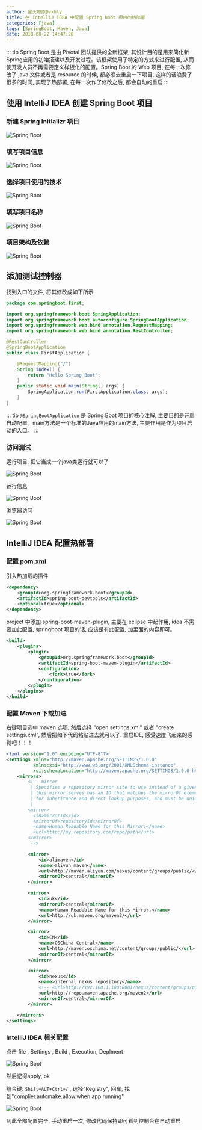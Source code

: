 ```yaml
---
author: 星火燎原@vxhly
title: 在 IntelliJ IDEA 中配置 Spring Boot 项目的热部署
categories: [java]
tags: [SpringBoot, Maven, Java]
date: 2018-08-22 14:47:20
---
```


::: tip
Spring Boot 是由 Pivotal 团队提供的全新框架, 其设计目的是用来简化新Spring应用的初始搭建以及开发过程。该框架使用了特定的方式来进行配置, 从而使开发人员不再需要定义样板化的配置。Spring Boot 的 Web 项目, 在每一次修改了 java 文件或者是 resource 的时候, 都必须去重启一下项目, 这样的话浪费了很多的时间, 实现了热部署, 在每一次作了修改之后, 都会自动的重启
:::
<!-- more -->

## 使用 IntelliJ IDEA 创建 Spring Boot 项目

### 新建 Spring Initializr 项目

![Spring Boot](http://oss-blog.test.upcdn.net/spring-boot-1.png)

### 填写项目信息

![Spring Boot](http://oss-blog.test.upcdn.net/spring-boot-2.png)

### 选择项目使用的技术

![Spring Boot](http://oss-blog.test.upcdn.net/spring-boot-3.png)

### 填写项目名称

![Spring Boot](http://oss-blog.test.upcdn.net/spring-boot-4.png)

### 项目架构及依赖

![Spring Boot](http://oss-blog.test.upcdn.net/spring-boot-5.png)

## 添加测试控制器

找到入口的文件, 将其修改成如下所示

``` java
package com.springboot.first;

import org.springframework.boot.SpringApplication;
import org.springframework.boot.autoconfigure.SpringBootApplication;
import org.springframework.web.bind.annotation.RequestMapping;
import org.springframework.web.bind.annotation.RestController;

@RestController
@SpringBootApplication
public class FirstApplication {

    @RequestMapping("/")
    String index() {
        return "Hello Spring Boot";
    }
    public static void main(String[] args) {
        SpringApplication.run(FirstApplication.class, args);
    }
}
```

::: tip
`@SpringBootApplication` 是 Spring Boot 项目的核心注解, 主要目的是开启自动配置。main方法是一个标准的Java应用的main方法, 主要作用是作为项目启动的入口。
:::

### 访问测试

运行项目, 把它当成一个java类运行就可以了

![Spring Boot](http://oss-blog.test.upcdn.net/spring-boot-6.png)

运行信息

![Spring Boot](http://oss-blog.test.upcdn.net/spring-boot-7.png)

浏览器访问

![Spring Boot](http://oss-blog.test.upcdn.net/spring-boot-8.png)

## IntelliJ IDEA 配置热部署

### 配置 pom.xml

引入热加载的插件

``` xml
<dependency>
    <groupId>org.springframework.boot</groupId>
    <artifactId>spring-boot-devtools</artifactId>
    <optional>true</optional>
</dependency>
```

project 中添加 spring-boot-maven-plugin, 主要在 eclipse 中起作用, idea 不需要加此配置, springboot 项目的话, 应该是有此配置, 加里面的内容即可。

``` xml
<build>
    <plugins>
        <plugin>
            <groupId>org.springframework.boot</groupId>
            <artifactId>spring-boot-maven-plugin</artifactId>
            <configuration>
                <fork>true</fork>
            </configuration>
        </plugin>
    </plugins>
</build>
```

### 配置 Maven 下载加速

右键项目选中 maven 选项, 然后选择 "open settings.xml" 或者 "create settings.xml", 然后把如下代码粘贴进去就可以了. 重启IDE, 感受速度飞起来的感觉吧！！！

``` xml
<?xml version="1.0" encoding="UTF-8"?>
<settings xmlns="http://maven.apache.org/SETTINGS/1.0.0"
          xmlns:xsi="http://www.w3.org/2001/XMLSchema-instance"
          xsi:schemaLocation="http://maven.apache.org/SETTINGS/1.0.0 http://maven.apache.org/xsd/settings-1.0.0.xsd">
    <mirrors>
        <!-- mirror
         | Specifies a repository mirror site to use instead of a given repository. The repository that
         | this mirror serves has an ID that matches the mirrorOf element of this mirror. IDs are used
         | for inheritance and direct lookup purposes, and must be unique across the set of mirrors.
         |
        <mirror>
          <id>mirrorId</id>
          <mirrorOf>repositoryId</mirrorOf>
          <name>Human Readable Name for this Mirror.</name>
          <url>http://my.repository.com/repo/path</url>
        </mirror>
         -->

        <mirror>
            <id>alimaven</id>
            <name>aliyun maven</name>
            <url>http://maven.aliyun.com/nexus/content/groups/public/</url>
            <mirrorOf>central</mirrorOf>
        </mirror>

        <mirror>
            <id>uk</id>
            <mirrorOf>central</mirrorOf>
            <name>Human Readable Name for this Mirror.</name>
            <url>http://uk.maven.org/maven2/</url>
        </mirror>

        <mirror>
            <id>CN</id>
            <name>OSChina Central</name>
            <url>http://maven.oschina.net/content/groups/public/</url>
            <mirrorOf>central</mirrorOf>
        </mirror>

        <mirror>
            <id>nexus</id>
            <name>internal nexus repository</name>
            <!-- <url>http://192.168.1.100:8081/nexus/content/groups/public/</url>-->
            <url>http://repo.maven.apache.org/maven2</url>
            <mirrorOf>central</mirrorOf>
        </mirror>

    </mirrors>
</settings>
```

### IntelliJ IDEA 相关配置

点击 file , Settings , Build , Execution, Deplment

![Spring Boot](http://oss-blog.test.upcdn.net/spring-boot-9.png)

然后记得apply, ok

组合键:  `Shift+ALT+Ctrl+/` , 选择"Registry", 回车, 找到"complier.automake.allow.when.app.running"

![Spring Boot](http://oss-blog.test.upcdn.net/spring-boot-10.png)

到此全部配置完毕, 手动重启一次, 修改代码保持即可看到控制台在自动重启

